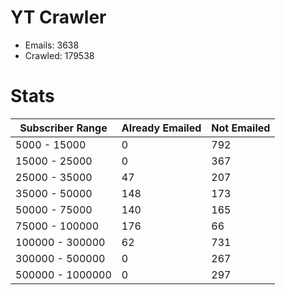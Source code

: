 # YT Crawler
- Emails: 3638
- Crawled: 179538

# Stats
| Subscriber Range  | Already Emailed | Not Emailed |
|-------|-------|-------|
| 5000 - 15000 | 0 | 792 |
| 15000 - 25000 | 0 | 367 |
| 25000 - 35000 | 47 | 207 |
| 35000 - 50000 | 148 | 173 |
| 50000 - 75000 | 140 | 165 |
| 75000 - 100000 | 176 | 66 |
| 100000 - 300000 | 62 | 731 |
| 300000 - 500000 | 0 | 267 |
| 500000 - 1000000 | 0 | 297 |
